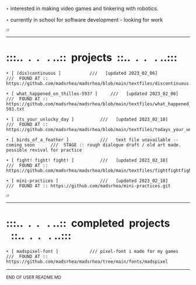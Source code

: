 ‣ interested in making video games and tinkering with robotics.
	
‣ currently in school for software development - looking for work




<sub><sub><sub>///</sub></sub></sub>
********************************************************************************
	


<h1><b>:::..&nbsp;&nbsp;.&nbsp;&nbsp;.&nbsp;&nbsp;&nbsp;.&nbsp;..::&nbsp;&nbsp;projects&nbsp;&nbsp;::..&nbsp;&nbsp;.&nbsp;&nbsp;.&nbsp;&nbsp;&nbsp;.&nbsp;..:::</b></h1>

    ‣ [ (dis)continuous ]     		///   [updated 2023_02_06]				///  FOUND AT :: https://github.com/madsrhea/madsrhea/blob/main/textfiles/discontinuous.txt
    
    ‣ [ what_happened_on_thilles-593? ] 	///   [updated 2023_02_06]				///  FOUND AT :: https://github.com/madsrhea/madsrhea/blob/main/textfiles/what_happened_on_thilles-593.txt
    
    ‣ [ its_your_unlucky_day ]    		///   [updated 2023_02_18]				///  FOUND AT :: https://github.com/madsrhea/madsrhea/blob/main/textfiles/todays_your_unlucky_day.txt
    
    ‣ [ birds_of_a_feather ]      		///   text file unavailable -- coming soon		///  STAGE :: rough dialogue draft / old art made. possible revival for practice
    
    ‣ [ fight! fight! fight! ]      	///   [updated 2023_02_18]				///  FOUND AT :: https://github.com/madsrhea/madsrhea/blob/main/textfiles/fightfightfight.txt

    ‣ [ mini-practices ]          		///   [updated 2023_02_18]				///  FOUND AT :: https://github.com/madsrhea/mini-practices.git

    
    
    
<sub><sub><sub> /// </sub></sub></sub>
********************************************************************************
    
    
  <h1><b>:::..&nbsp;&nbsp;.&nbsp;&nbsp;.&nbsp;&nbsp;&nbsp;.&nbsp;..::&nbsp;&nbsp;completed&nbsp;&nbsp;projects &nbsp;&nbsp;::..&nbsp;&nbsp;.&nbsp;&nbsp;.&nbsp;&nbsp;&nbsp;.&nbsp;..:::</b></h1>

	‣ [ madspixel-font ]			///	pixel-font i made for my games			///  FOUND AT :: https://github.com/madsrhea/madsrhea/tree/main/fonts/madspixel
                          
                          
********************************************************************************
<sub>END OF USER README.MD             
                                   
